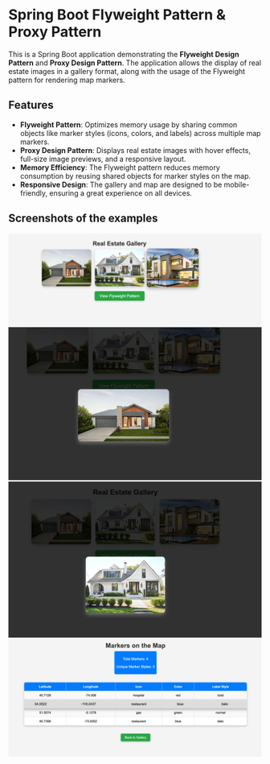 

# Spring Boot Flyweight Pattern & Proxy Pattern

This is a Spring Boot application demonstrating the **Flyweight Design Pattern** and **Proxy Design Pattern**. The application allows the display of real estate images in a gallery format, along with the usage of the Flyweight pattern for rendering map markers.

## Features

- **Flyweight Pattern**: Optimizes memory usage by sharing common objects like marker styles (icons, colors, and labels) across multiple map markers.
- **Proxy Design Pattern**: Displays real estate images with hover effects, full-size image previews, and a responsive layout.
- **Memory Efficiency**: The Flyweight pattern reduces memory consumption by reusing shared objects for marker styles on the map.
- **Responsive Design**: The gallery and map are designed to be mobile-friendly, ensuring a great experience on all devices.


## Screenshots of the examples
![img.png](img.png)
![img_1.png](img_1.png)
![img_2.png](img_2.png)
![img_3.png](img_3.png)